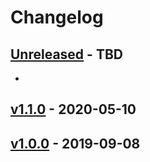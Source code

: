# Changelog

## [Unreleased] - TBD

- 

## [v1.1.0] - 2020-05-10


## [v1.0.0] - 2019-09-08


[Unreleased]: https://github.com/eugene-manuilov/novaposhta/compare/v1.1.0...master
[v1.1.0]: https://github.com/eugene-manuilov/novaposhta/compare/v1.0.0...v1.1.0
[v1.0.0]: https://github.com/eugene-manuilov/novaposhta/releases/tag/v1.0.0
